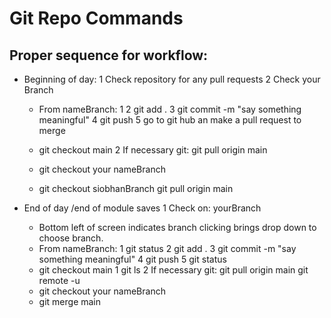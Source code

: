 # Git Repo Commands  
##  Proper sequence for workflow:  
* Beginning of day: 
  1 Check repository for any pull requests
  2 Check your Branch
    * From nameBranch:
        1 
        2 git add .
        3 git commit -m "say something meaningful"
        4 git push
        5 go to git hub an make a pull request to merge
    * git checkout main
            2 If necessary git:
           git pull origin main
           
    * git checkout your nameBranch
    * git checkout siobhanBranch
      git pull origin main

* End of day /end of module saves
  1 Check on: yourBranch
    * Bottom left of screen indicates branch
      clicking brings drop down to choose branch.
    * From nameBranch:
        1 git status
        2 git add .
        3 git commit -m "say something meaningful"
        4 git push
        5 git status
    * git checkout main
        1 git ls
        2 If necessary git:
           git pull origin main
           git remote -u
    * git checkout your nameBranch
    * git merge main

 